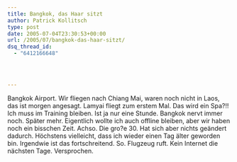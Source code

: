 ```yaml
---
title: Bangkok, das Haar sitzt
author: Patrick Kollitsch
type: post
date: 2005-07-04T23:30:53+00:00
url: /2005/07/bangkok-das-haar-sitzt/
dsq_thread_id:
  - "6412166648"




---
```

Bangkok Airport. Wir fliegen nach Chiang Mai, waren noch nicht in Laos, das ist morgen angesagt. Lamyai fliegt zum erstem Mal. Das wird ein Spa?!! Ich muss im Training bleiben. Ist ja nur eine Stunde. Bangkok nervt immer noch. Später mehr. Eigentlich wollte ich auch offline bleiben, aber wir haben noch ein bisschen Zeit. Achso. Die gro?e 30. Hat sich aber nichts geändert dadurch. Höchstens vielleicht, dass ich wieder einen Tag älter geworden bin. Irgendwie ist das fortschreitend. So. Flugzeug ruft. Kein Internet die nächsten Tage. Versprochen.